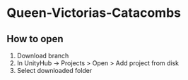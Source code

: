 # Queen-Victorias-Catacombs

## How to open
1. Download branch
2. In UnityHub -> Projects > Open > Add project from disk
3. Select downloaded folder

